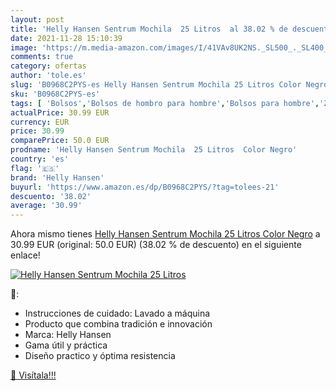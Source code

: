 ```yaml
---
layout: post
title: 'Helly Hansen Sentrum Mochila  25 Litros  al 38.02 % de descuento'
date: 2021-11-28 15:10:39
image: 'https://m.media-amazon.com/images/I/41VAv8UK2NS._SL500_._SL400_.jpg'
comments: true
category: ofertas
author: 'tole.es'
slug: 'B0968C2PYS-es Helly Hansen Sentrum Mochila 25 Litros Color Negro'
sku: 'B0968C2PYS-es'
tags: [ 'Bolsos','Bolsos de hombro para hombre','Bolsos para hombre','Zapatos y complementos','helly hansen','mochila', ]
actualPrice: 30.99 EUR
currency: EUR
price: 30.99
comparePrice: 50.0 EUR
prodname: 'Helly Hansen Sentrum Mochila  25 Litros  Color Negro'
country: 'es'
flag: '🇪🇸'
brand: 'Helly Hansen'
buyurl: 'https://www.amazon.es/dp/B0968C2PYS/?tag=tolees-21'
descuento: '38.02'
average: '30.99'
---
```


Ahora mismo tienes [Helly Hansen Sentrum Mochila  25 Litros  Color Negro](https://www.amazon.es/dp/B0968C2PYS/?tag=tolees-21) a 30.99 EUR (original: 50.0 EUR) (38.02 %  de descuento) en el siguiente enlace!

[![Helly Hansen Sentrum Mochila  25 Litros ](https://m.media-amazon.com/images/I/41VAv8UK2NS._SL500_._SL400_.jpg)](https://www.amazon.es/dp/B0968C2PYS/?tag=tolees-21)

🔎:

- Instrucciones de cuidado: Lavado a máquina
- Producto que combina tradición e innovación
- Marca: Helly Hansen
- Gama útil y práctica
- Diseño practico y óptima resistencia

[🛒 Visítala!!!](https://www.amazon.es/dp/B0968C2PYS/?tag=tolees-21)
